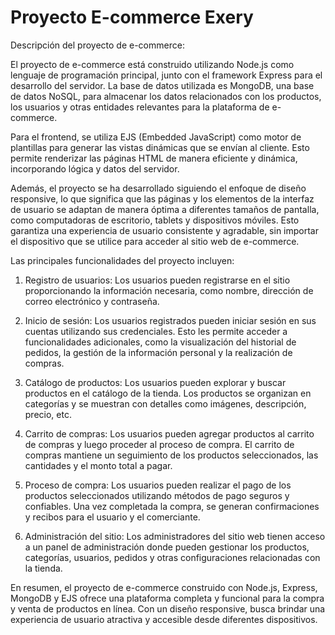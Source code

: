 # Proyecto E-commerce Exery


Descripción del proyecto de e-commerce:

El proyecto de e-commerce está construido utilizando Node.js como lenguaje de programación principal, junto con el framework Express para el desarrollo del servidor. La base de datos utilizada es MongoDB, una base de datos NoSQL, para almacenar los datos relacionados con los productos, los usuarios y otras entidades relevantes para la plataforma de e-commerce.

Para el frontend, se utiliza EJS (Embedded JavaScript) como motor de plantillas para generar las vistas dinámicas que se envían al cliente. Esto permite renderizar las páginas HTML de manera eficiente y dinámica, incorporando lógica y datos del servidor.

Además, el proyecto se ha desarrollado siguiendo el enfoque de diseño responsive, lo que significa que las páginas y los elementos de la interfaz de usuario se adaptan de manera óptima a diferentes tamaños de pantalla, como computadoras de escritorio, tablets y dispositivos móviles. Esto garantiza una experiencia de usuario consistente y agradable, sin importar el dispositivo que se utilice para acceder al sitio web de e-commerce.

Las principales funcionalidades del proyecto incluyen:

1. Registro de usuarios: Los usuarios pueden registrarse en el sitio proporcionando la información necesaria, como nombre, dirección de correo electrónico y contraseña.

2. Inicio de sesión: Los usuarios registrados pueden iniciar sesión en sus cuentas utilizando sus credenciales. Esto les permite acceder a funcionalidades adicionales, como la visualización del historial de pedidos, la gestión de la información personal y la realización de compras.

3. Catálogo de productos: Los usuarios pueden explorar y buscar productos en el catálogo de la tienda. Los productos se organizan en categorías y se muestran con detalles como imágenes, descripción, precio, etc.

4. Carrito de compras: Los usuarios pueden agregar productos al carrito de compras y luego proceder al proceso de compra. El carrito de compras mantiene un seguimiento de los productos seleccionados, las cantidades y el monto total a pagar.

5. Proceso de compra: Los usuarios pueden realizar el pago de los productos seleccionados utilizando métodos de pago seguros y confiables. Una vez completada la compra, se generan confirmaciones y recibos para el usuario y el comerciante.

6. Administración del sitio: Los administradores del sitio web tienen acceso a un panel de administración donde pueden gestionar los productos, categorías, usuarios, pedidos y otras configuraciones relacionadas con la tienda.

En resumen, el proyecto de e-commerce construido con Node.js, Express, MongoDB y EJS ofrece una plataforma completa y funcional para la compra y venta de productos en línea. Con un diseño responsive, busca brindar una experiencia de usuario atractiva y accesible desde diferentes dispositivos.
